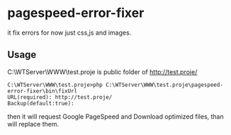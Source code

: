 # pagespeed-error-fixer
it fix errors for now just css,js and images.


## Usage
C:\WTServer\WWW\test.proje is public folder of http://test.proje/
```
C:\WTServer\WWW\test.proje>php C:\WTServer\WWW\test.proje\pagespeed-error-fixer\bin\fixUrl
URL(required): http://test.proje/
Backup(default:true):
```
then it will request Google PageSpeed and Download optimized files, than will replace them.
